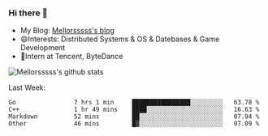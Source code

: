### Hi there 👋

- My Blog: [Mellorsssss's blog](https://mellorsssss.com/)
- 😄Interests: Distributed Systems & OS & Datebases & Game Development
- 🤔Intern at Tencent, ByteDance


![Mellorsssss's github stats](https://github-readme-stats.vercel.app/api?username=Mellorsssss&show_icons=true&theme=radical)

<!-- ![Top Langs](https://github-readme-stats.vercel.app/api/top-langs/?username=anuraghazra&hide=javascript,html,typescript,css,glsl) -->

<!--
**Mellorsssss/Mellorsssss** is a ✨ _special_ ✨ repository because its `README.md` (this file) appears on your GitHub profile.

Here are some ideas to get you started:

- 🔭 I’m currently working on ...
- 🌱 I’m currently learning ...
- 👯 I’m looking to collaborate on ...
- 🤔 I’m looking for help with ...
- 💬 Ask me about ...
- 📫 How to reach me: ...
- 😄 Pronouns: ...
- ⚡ Fun fact: ...
-->

Last Week:
<!--START_SECTION:waka-->

```text
Go                7 hrs 1 min     ████████████████░░░░░░░░░   63.78 %
C++               1 hr 49 mins    ████░░░░░░░░░░░░░░░░░░░░░   16.63 %
Markdown          52 mins         ██░░░░░░░░░░░░░░░░░░░░░░░   07.94 %
Other             46 mins         █▓░░░░░░░░░░░░░░░░░░░░░░░   07.09 %
```

<!--END_SECTION:waka-->
